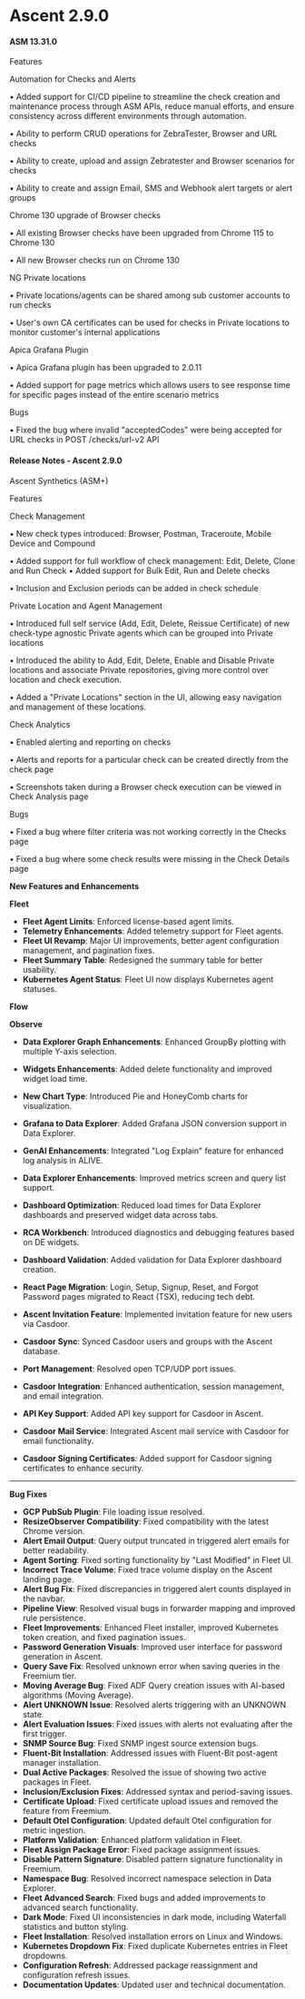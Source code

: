 # Ascent 2.9.0

#### **ASM 13.31.0**

Features

Automation for Checks and Alerts&#x20;

• Added support for CI/CD pipeline to streamline the check creation and maintenance process through ASM APIs, reduce manual efforts, and ensure consistency across different environments through automation.&#x20;

• Ability to perform CRUD operations for ZebraTester, Browser and URL checks&#x20;

• Ability to create, upload and assign Zebratester and Browser scenarios for checks&#x20;

• Ability to create and assign Email, SMS and Webhook alert targets or alert groups

Chrome 130 upgrade of Browser checks&#x20;

• All existing Browser checks have been upgraded from Chrome 115 to Chrome 130

• All new Browser checks run on Chrome 130

NG Private locations&#x20;

• Private locations/agents can be shared among sub customer accounts to run checks

• User's own CA certificates can be used for checks in Private locations to monitor customer's internal applications

Apica Grafana Plugin&#x20;

• Apica Grafana plugin has been upgraded to 2.0.11&#x20;

• Added support for page metrics which allows users to see response time for specific pages instead of the entire scenario metrics

Bugs&#x20;

• Fixed the bug where invalid "acceptedCodes" were being accepted for URL checks in POST /checks/url-v2 API

#### Release Notes - Ascent 2.9.0

Ascent Synthetics (ASM+)

Features

Check Management&#x20;

• New check types introduced: Browser, Postman, Traceroute, Mobile Device and Compound&#x20;

• Added support for full workflow of check management: Edit, Delete, Clone and Run Check • Added support for Bulk Edit, Run and Delete checks&#x20;

• Inclusion and Exclusion periods can be added in check schedule

Private Location and Agent Management&#x20;

• Introduced full self service (Add, Edit, Delete, Reissue Certificate) of new check-type agnostic Private agents which can be grouped into Private locations&#x20;

• Introduced the ability to Add, Edit, Delete, Enable and Disable Private locations and associate Private repositories, giving more control over location and check execution.&#x20;

• Added a "Private Locations" section in the UI, allowing easy navigation and management of these locations.

Check Analytics&#x20;

• Enabled alerting and reporting on checks&#x20;

• Alerts and reports for a particular check can be created directly from the check page&#x20;

• Screenshots taken during a Browser check execution can be viewed in Check Analysis page

Bugs&#x20;

• Fixed a bug where filter criteria was not working correctly in the Checks page&#x20;

• Fixed a bug where some check results were missing in the Check Details page

**New Features and Enhancements**

**Fleet**

* **Fleet Agent Limits**: Enforced license-based agent limits.&#x20;
* **Telemetry Enhancements**: Added telemetry support for Fleet agents.
* **Fleet UI Revamp**: Major UI improvements, better agent configuration management, and pagination fixes.
* **Fleet Summary Table**: Redesigned the summary table for better usability.
* **Kubernetes Agent Status**: Fleet UI now displays Kubernetes agent statuses.

**Flow**

**Observe**

* **Data Explorer Graph Enhancements**: Enhanced GroupBy plotting with multiple Y-axis selection.
* **Widgets Enhancements**: Added delete functionality and improved widget load time.
* **New Chart Type**: Introduced Pie and HoneyComb charts for visualization.
* **Grafana to Data Explorer**: Added Grafana JSON conversion support in Data Explorer.
* **GenAI Enhancements**: Integrated "Log Explain" feature for enhanced log analysis in ALIVE.
* **Data Explorer Enhancements**: Improved metrics screen and query list support.
* **Dashboard Optimization**: Reduced load times for Data Explorer dashboards and preserved widget data across tabs.
* **RCA Workbench**: Introduced diagnostics and debugging features based on DE widgets.
* **Dashboard Validation**: Added validation for Data Explorer dashboard creation.



* **React Page Migration**: Login, Setup, Signup, Reset, and Forgot Password pages migrated to React (TSX), reducing tech debt.
* **Ascent Invitation Feature**: Implemented invitation feature for new users via Casdoor.
* **Casdoor Sync**: Synced Casdoor users and groups with the Ascent database.
* **Port Management**: Resolved open TCP/UDP port issues.
* **Casdoor Integration**: Enhanced authentication, session management, and email integration.
* **API Key Support**: Added API key support for Casdoor in Ascent.
* **Casdoor Mail Service**: Integrated Ascent mail service with Casdoor for email functionality.
* **Casdoor Signing Certificates**: Added support for Casdoor signing certificates to enhance security.

***

**Bug Fixes**

* **GCP PubSub Plugin**: File loading issue resolved.
* **ResizeObserver Compatibility**: Fixed compatibility with the latest Chrome version.
* **Alert Email Output**: Query output truncated in triggered alert emails for better readability.
* **Agent Sorting**: Fixed sorting functionality by "Last Modified" in Fleet UI.
* **Incorrect Trace Volume**: Fixed trace volume display on the Ascent landing page.
* **Alert Bug Fix**: Fixed discrepancies in triggered alert counts displayed in the navbar.
* **Pipeline View**: Resolved visual bugs in forwarder mapping and improved rule persistence.
* **Fleet Improvements**: Enhanced Fleet installer, improved Kubernetes token creation, and fixed pagination issues.
* **Password Generation Visuals**: Improved user interface for password generation in Ascent.
* **Query Save Fix**: Resolved unknown error when saving queries in the Freemium tier.
* **Moving Average Bug**: Fixed ADF Query creation issues with AI-based algorithms (Moving Average).
* **Alert UNKNOWN Issue**: Resolved alerts triggering with an UNKNOWN state.
* **Alert Evaluation Issues**: Fixed issues with alerts not evaluating after the first trigger.
* **SNMP Source Bug**: Fixed SNMP ingest source extension bugs.
* **Fluent-Bit Installation**: Addressed issues with Fluent-Bit post-agent manager installation.
* **Dual Active Packages**: Resolved the issue of showing two active packages in Fleet.
* **Inclusion/Exclusion Fixes**: Addressed syntax and period-saving issues.
* **Certificate Upload**: Fixed certificate upload issues and removed the feature from Freemium.
* **Default Otel Configuration**: Updated default Otel configuration for metric ingestion.
* **Platform Validation**: Enhanced platform validation in Fleet.
* **Fleet Assign Package Error**: Fixed package assignment issues.
* **Disable Pattern Signature**: Disabled pattern signature functionality in Freemium.
* **Namespace Bug**: Resolved incorrect namespace selection in Data Explorer.
* **Fleet Advanced Search**: Fixed bugs and added improvements to advanced search functionality.
* **Dark Mode**: Fixed UI inconsistencies in dark mode, including Waterfall statistics and button styling.
* **Fleet Installation**: Resolved installation errors on Linux and Windows.
* **Kubernetes Dropdown Fix**: Fixed duplicate Kubernetes entries in Fleet dropdowns.
* **Configuration Refresh**: Addressed package reassignment and configuration refresh issues.
* **Documentation Updates**: Updated user and technical documentation.

